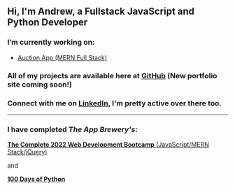 ## Hi, I'm Andrew, a Fullstack JavaScript and Python Developer

### I’m currently working on:
- [Auction App (MERN Full Stack)](https://react-auction-app.herokuapp.com/)

### All of my projects are available here at [GitHub](https://github.com/TallSoup)  (New portfolio site coming soon!)

### Connect with me on [LinkedIn](https://linkedin.com/in/andrewtclarkson), I'm pretty active over there too.

***
### I have completed _The App Brewery's_:

[**The Complete 2022 Web Development Bootcamp**  (JavaScript/MERN Stack/jQuery)](https://www.udemy.com/course/the-complete-web-development-bootcamp/)

and 

[**100 Days of Python**](https://www.udemy.com/course/100-days-of-code/)
